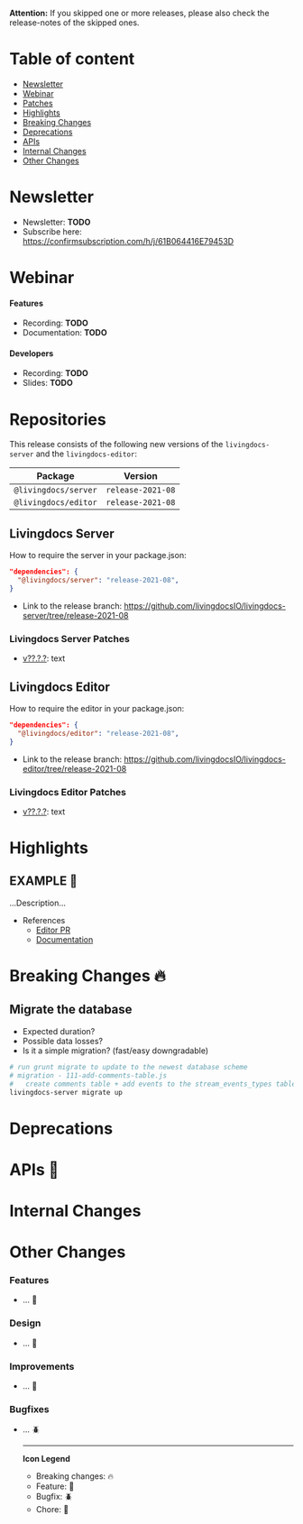 
**Attention:** If you skipped one or more releases, please also check the release-notes of the skipped ones.

# Table of content
- [Newsletter](#newsletter)
- [Webinar](#webinar)
- [Patches](#repositories)
- [Highlights](#highlights)
- [Breaking Changes](#breaking-changes-fire)
- [Deprecations](#deprecations)
- [APIs](#apis-gift)
- [Internal Changes](#internal-changes)
- [Other Changes](#other-changes)

# Newsletter

* Newsletter: **TODO**
* Subscribe here: https://confirmsubscription.com/h/j/61B064416E79453D


# Webinar

#### Features

* Recording: **TODO**
* Documentation: **TODO**

#### Developers

* Recording: **TODO**
* Slides: **TODO**

# Repositories

This release consists of the following new versions of the `livingdocs-server` and the `livingdocs-editor`:

Package | Version
--- | ---
`@livingdocs/server` | `release-2021-08`
`@livingdocs/editor` | `release-2021-08`

## Livingdocs Server
How to require the server in your package.json:
```json
"dependencies": {
  "@livingdocs/server": "release-2021-08",
}
```

- Link to the release branch:
  https://github.com/livingdocsIO/livingdocs-server/tree/release-2021-08

### Livingdocs Server Patches
- [v??.?.?](https://github.com/livingdocsIO/livingdocs-server/releases/tag/v??.?.?): text



## Livingdocs Editor
How to require the editor in your package.json:
```json
"dependencies": {
  "@livingdocs/editor": "release-2021-08",
}
```

- Link to the release branch:
  https://github.com/livingdocsIO/livingdocs-editor/tree/release-2021-08

### Livingdocs Editor Patches
- [v??.?.?](https://github.com/livingdocsIO/livingdocs-editor/releases/tag/v??.?.?): text





# Highlights

## EXAMPLE :tada:

...Description...

* References
  * [Editor PR](https://github.com/livingdocsIO/livingdocs-editor/pull/2143)
  * [Documentation](https://github.com/livingdocsIO/livingdocs/pull/246)




# Breaking Changes :fire:

## Migrate the database

- Expected duration?
- Possible data losses?
- Is it a simple migration? (fast/easy downgradable)

```sh
# run grunt migrate to update to the newest database scheme
# migration - 111-add-comments-table.js
#   create comments table + add events to the stream_events_types table
livingdocs-server migrate up
```




# Deprecations




# APIs :gift:




# Internal Changes




# Other Changes

### Features

* ... :gift:

### Design

* ... :gift:

### Improvements

* ... :gift:

### Bugfixes

* ... :beetle:

  ---
  **Icon Legend**
  * Breaking changes: :fire:
  * Feature: :gift:
  * Bugfix: :beetle:
  * Chore: :wrench:
